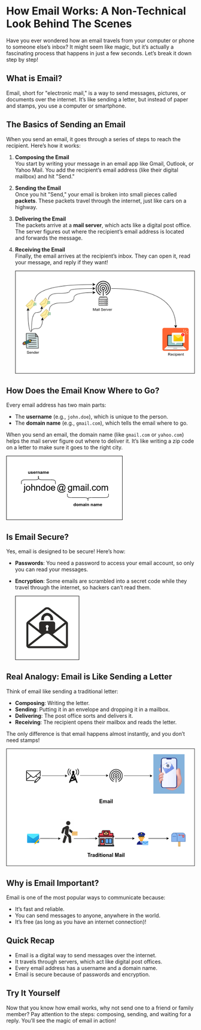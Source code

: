 <h1>How Email Works: A Non-Technical Look Behind The Scenes</h1>

Have you ever wondered how an email travels from your computer or phone to
someone else’s inbox? It might seem like magic, but it’s actually a fascinating
process that happens in just a few seconds. Let’s break it down step by step!

## What is Email?

Email, short for "electronic mail," is a way to send messages, pictures, or
documents over the internet. It’s like sending a letter, but instead of paper
and stamps, you use a computer or smartphone.

## The Basics of Sending an Email

When you send an email, it goes through a series of steps to reach the
recipient. Here’s how it works:

1. **Composing the Email**  
   You start by writing your message in an email app like Gmail, Outlook, or
   Yahoo Mail. You add the recipient’s email address
   (like their digital mailbox) and hit "Send."

2. **Sending the Email**  
   Once you hit "Send," your email is broken into small pieces called
   **packets**. These packets travel through the internet, just like cars on a
   highway.

3. **Delivering the Email**  
   The packets arrive at a **mail server**, which acts like a digital post
   office. The server figures out where the recipient’s email address is located
   and forwards the message.

4. **Receiving the Email**  
   Finally, the email arrives at the recipient’s inbox. They can open it, read
   your message, and reply if they want!

   ![Sending Email](./assets/sending-email-basics.png)

## How Does the Email Know Where to Go?

Every email address has two main parts:

- The **username** (e.g., `john.doe`), which is unique to the person.
- The **domain name** (e.g., `gmail.com`), which tells the email where to go.

When you send an email, the domain name (like `gmail.com` or `yahoo.com`) helps
the mail server figure out where to deliver it. It’s like writing a zip code on
a letter to make sure it goes to the right city.

![Parts of an Email Address](./assets/parts-of-an-email-address.png)

## Is Email Secure?

Yes, email is designed to be secure! Here’s how:

- **Passwords**: You need a password to access your email account, so only you
  can read your messages.
- **Encryption**: Some emails are scrambled into a secret code while they travel
  through the internet, so hackers can’t read them.

   ![Secure Email](./assets/secure-email.png)

## Real Analogy: Email is Like Sending a Letter

Think of email like sending a traditional letter:

- **Composing**: Writing the letter.
- **Sending**: Putting it in an envelope and dropping it in a mailbox.
- **Delivering**: The post office sorts and delivers it.
- **Receiving**: The recipient opens their mailbox and reads the letter.

The only difference is that email happens almost instantly, and you don’t need
stamps!

![Email alongside Traditional Mail](./assets/email-vs-traditional-email.png)

## Why is Email Important?

Email is one of the most popular ways to communicate because:

- It’s fast and reliable.
- You can send messages to anyone, anywhere in the world.
- It’s free (as long as you have an internet connection)!

## Quick Recap

- Email is a digital way to send messages over the internet.
- It travels through servers, which act like digital post offices.
- Every email address has a username and a domain name.
- Email is secure because of passwords and encryption.

## Try It Yourself

Now that you know how email works, why not send one to a friend or family
member? Pay attention to the steps: composing, sending, and waiting for a reply.
You’ll see the magic of email in action!
